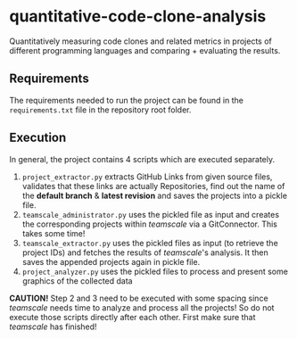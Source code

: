 # quantitative-code-clone-analysis
Quantitatively measuring code clones and related metrics in projects of
different programming languages and comparing + evaluating the results.


## Requirements

The requirements needed to run the project can be found in the
`requirements.txt` file in the repository root folder.

## Execution

In general, the project contains 4 scripts which are executed
separately.

1. `project_extractor.py` extracts GitHub Links from given source files,
    validates that these links are actually Repositories, find out the name 
    of the **default branch** & **latest revision** and saves the projects into a pickle file.
2. `teamscale_administrator.py` uses the pickled file as input and creates the
    corresponding projects within _teamscale_ via a GitConnector. This takes some time!
3. `teamscale_extractor.py` uses the pickled files as input (to retrieve the project IDs)
    and fetches the results of _teamscale_'s analysis. It then saves the appended projects
    again in pickle file.
4. `project_analyzer.py` uses the pickled files to process and present some graphics
    of the collected data

**CAUTION!** Step 2 and 3 need to be executed with some spacing since _teamscale_
needs time to analyze and process all the projects! So do not execute those scripts
directly after each other. First make sure that _teamscale_ has finished!
